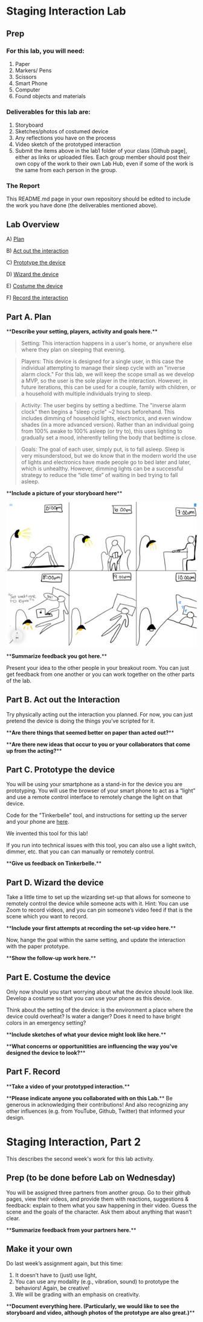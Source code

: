 # Staging Interaction Lab

## Prep

### For this lab, you will need:
1. Paper
2. Markers/ Pens
3. Scissors
4. Smart Phone 
5. Computer 
6. Found objects and materials

### Deliverables for this lab are: 
1. Storyboard
2. Sketches/photos of costumed device
3. Any reflections you have on the process
4. Video sketch of the prototyped interaction
5. Submit the items above in the lab1 folder of your class [Github page], either as links or uploaded files. Each group member should post their own copy of the work to their own Lab Hub, even if some of the work is the same from each person in the group.

### The Report
This README.md page in your own repository should be edited to include the work you have done (the deliverables mentioned above). 

## Lab Overview

A) [Plan](#part-a-plan) 

B) [Act out the interaction](#part-b-act-out-the-interaction) 

C) [Prototype the device](#part-c-prototype-the-device)

D) [Wizard the device](#part-d-wizard-the-device) 

E) [Costume the device](#part-e-costume-the-device)

F) [Record the interaction](#part-f-record)

## Part A. Plan 

\*\***Describe your setting, players, activity and goals here.**\*\*

> Setting: This interaction happens in a user's home, or anywhere else where they plan on sleeping that evening. 

> Players: This device is designed for a single user, in this case the individual attempting to manage their sleep cycle with an "inverse alarm clock." For this lab, we will keep the scope small as we develop a MVP, so the user is the sole player in the interaction. However, in future iterations, this can be used for a couple, family with children, or a household with multiple individuals trying to sleep.  

> Activity: The user begins by setting a bedtime. The "inverse alarm clock" then begins a "sleep cycle" ~2 hours beforehand. This includes dimming of household lights, electronics, and even window shades (in a more advanced version). Rather than an individual going from 100% awake to 100% asleep (or try to), this uses lighting to gradually set a mood, inherently telling the body that bedtime is close. 

> Goals: The goal of each user, simply put, is to fall asleep. Sleep is very misunderstood, but we do know that in the modern world the use of lights and electronics have made people go to bed later and later, which is unhealthy. However, dimming lights can be a successful strategy to reduce the “idle time” of waiting in bed trying to fall asleep. 


\*\***Include a picture of your storyboard here**\*\*

<img src="./Storyboard.JPG">


\*\***Summarize feedback you got here.**\*\*

Present your idea to the other people in your breakout room. You can just get feedback from one another or you can work together on the other parts of the lab.


## Part B. Act out the Interaction

Try physically acting out the interaction you planned. For now, you can just pretend the device is doing the things you’ve scripted for it. 

\*\***Are there things that seemed better on paper than acted out?**\*\*

\*\***Are there new ideas that occur to you or your collaborators that come up from the acting?**\*\*


## Part C. Prototype the device

You will be using your smartphone as a stand-in for the device you are prototyping. You will use the browser of your smart phone to act as a “light” and use a remote control interface to remotely change the light on that device. 

Code for the "Tinkerbelle" tool, and instructions for setting up the server and your phone are [here](https://github.com/FAR-Lab/tinkerbelle).

We invented this tool for this lab! 

If you run into technical issues with this tool, you can also use a light switch, dimmer, etc. that you can can manually or remotely control.

\*\***Give us feedback on Tinkerbelle.**\*\*


## Part D. Wizard the device
Take a little time to set up the wizarding set-up that allows for someone to remotely control the device while someone acts with it. Hint: You can use Zoom to record videos, and you can pin someone’s video feed if that is the scene which you want to record. 

\*\***Include your first attempts at recording the set-up video here.**\*\*

Now, hange the goal within the same setting, and update the interaction with the paper prototype. 

\*\***Show the follow-up work here.**\*\*


## Part E. Costume the device

Only now should you start worrying about what the device should look like. Develop a costume so that you can use your phone as this device.

Think about the setting of the device: is the environment a place where the device could overheat? Is water a danger? Does it need to have bright colors in an emergency setting?

\*\***Include sketches of what your device might look like here.**\*\*

\*\***What concerns or opportunitities are influencing the way you've designed the device to look?**\*\*


## Part F. Record

\*\***Take a video of your prototyped interaction.**\*\*

\*\***Please indicate anyone you collaborated with on this Lab.**\*\*
Be generous in acknowledging their contributions! And also recognizing any other influences (e.g. from YouTube, Github, Twitter) that informed your design. 



# Staging Interaction, Part 2 

This describes the second week's work for this lab activity.


## Prep (to be done before Lab on Wednesday)

You will be assigned three partners from another group. Go to their github pages, view their videos, and provide them with reactions, suggestions & feedback: explain to them what you saw happening in their video. Guess the scene and the goals of the character. Ask them about anything that wasn’t clear. 

\*\***Summarize feedback from your partners here.**\*\*

## Make it your own

Do last week’s assignment again, but this time: 
1) It doesn’t have to (just) use light, 
2) You can use any modality (e.g., vibration, sound) to prototype the behaviors! Again, be creative!
3) We will be grading with an emphasis on creativity. 

\*\***Document everything here. (Particularly, we would like to see the storyboard and video, although photos of the prototype are also great.)**\*\*
